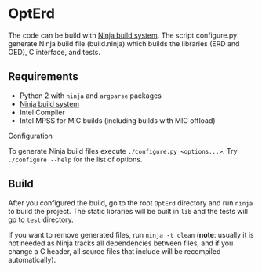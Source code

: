 OptErd
======

The code can be build with [Ninja build system](http://martine.github.io/ninja/). The script configure.py generate Ninja build file (build.ninja) which builds the libraries (ERD and OED), C interface, and tests.

Requirements
------------

* Python 2 with `ninja` and `argparse` packages
* [Ninja build system](http://martine.github.io/ninja/)
* Intel Compiler
* Intel MPSS for MIC builds (including builds with MIC offload)

Configuration

To generate Ninja build files execute `./configure.py <options...>`. Try `./configure --help` for the list of options.

Build
-----

After you configured the build, go to the root `OptErd` directory and run `ninja` to build the project. The static libraries will be built in `lib` and the tests will go to `test` directory.

If you want to remove generated files, run `ninja -t clean` (**note**: usually it is not needed as Ninja tracks all dependencies between files, and if you change a C header, all source files that include will be recompiled automatically).
